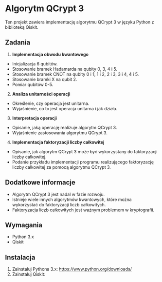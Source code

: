# Algorytm QCrypt 3

Ten projekt zawiera implementację algorytmu QCrypt 3 w języku Python z biblioteką Qiskit.

## Zadania

1. **Implementacja obwodu kwantowego**

* Inicjalizacja 6 qubitów.
* Stosowanie bramek Hadamarda na qubity 0, 3, 4 i 5.
* Stosowanie bramek CNOT na qubity 0 i 1, 1 i 2, 2 i 3, 3 i 4, 4 i 5.
* Stosowanie bramki X na qubit 2.
* Pomiar qubitów 0-5.

2. **Analiza unitarności operacji**

* Określenie, czy operacja jest unitarna.
* Wyjaśnienie, co to jest operacja unitarna i jak działa.

3. **Interpretacja operacji**

* Opisanie, jaką operację realizuje algorytm QCrypt 3.
* Wyjaśnienie zastosowania algorytmu QCrypt 3.

4. **Implementacja faktoryzacji liczby całkowitej**

* Opisanie, jak algorytm QCrypt 3 może być wykorzystany do faktoryzacji liczby całkowitej.
* Podanie przykładu implementacji programu realizującego faktoryzację liczby całkowitej za pomocą algorytmu QCrypt 3.

## Dodatkowe informacje

* Algorytm QCrypt 3 jest nadal w fazie rozwoju.
* Istnieje wiele innych algorytmów kwantowych, które można wykorzystać do faktoryzacji liczb całkowitych.
* Faktoryzacja liczb całkowitych jest ważnym problemem w kryptografii.

## Wymagania

* Python 3.x
* Qiskit

## Instalacja

1. Zainstaluj Pythona 3.x: https://www.python.org/downloads/
2. Zainstaluj Qiskit: 
